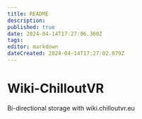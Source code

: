 ```yaml
---
title: README
description: 
published: true
date: 2024-04-14T17:27:06.360Z
tags: 
editor: markdown
dateCreated: 2024-04-14T17:27:02.079Z
---
```


# Wiki-ChilloutVR
Bi-directional storage with wiki.chilloutvr.eu
